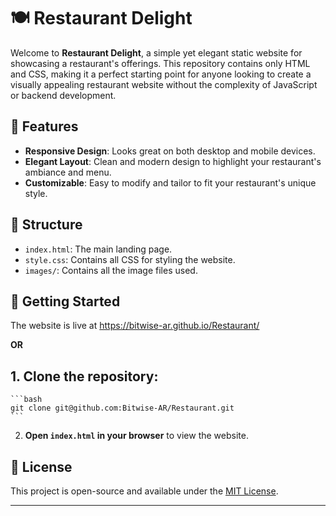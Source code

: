 # 🍽️ Restaurant Delight

Welcome to **Restaurant Delight**, a simple yet elegant static website for showcasing a restaurant's offerings. This repository contains only HTML and CSS, making it a perfect starting point for anyone looking to create a visually appealing restaurant website without the complexity of JavaScript or backend development.

## 🌟 Features

- **Responsive Design**: Looks great on both desktop and mobile devices.
- **Elegant Layout**: Clean and modern design to highlight your restaurant's ambiance and menu.
- **Customizable**: Easy to modify and tailor to fit your restaurant's unique style.

## 📂 Structure

- `index.html`: The main landing page.
- `style.css`: Contains all CSS for styling the website.
- `images/`: Contains all the image files used.

## 🚀 Getting Started

The website is live at https://bitwise-ar.github.io/Restaurant/

**OR**

## 1. **Clone the repository**:
    ```bash
    git clone git@github.com:Bitwise-AR/Restaurant.git
    ```
2. **Open `index.html` in your browser** to view the website.

## 📜 License

This project is open-source and available under the [MIT License](LICENSE).

---

